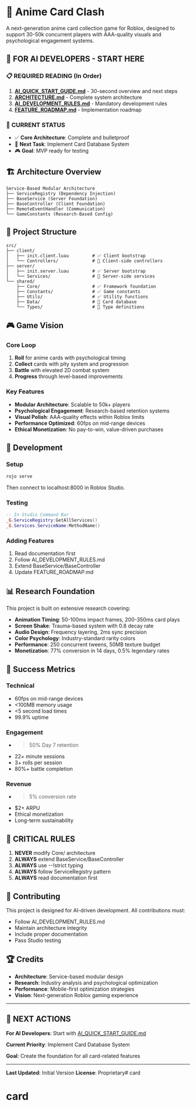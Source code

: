 # 🎴 Anime Card Clash

A next-generation anime card collection game for Roblox, designed to support 30-50k concurrent players with AAA-quality visuals and psychological engagement systems.

## 🚀 **FOR AI DEVELOPERS - START HERE**

### 📋 **REQUIRED READING** (In Order)
1. **[AI_QUICK_START_GUIDE.md](AI_QUICK_START_GUIDE.md)** - 30-second overview and next steps
2. **[ARCHITECTURE.md](ARCHITECTURE.md)** - Complete system architecture
3. **[AI_DEVELOPMENT_RULES.md](AI_DEVELOPMENT_RULES.md)** - Mandatory development rules
4. **[FEATURE_ROADMAP.md](FEATURE_ROADMAP.md)** - Implementation roadmap

### 🎯 **CURRENT STATUS**
- ✅ **Core Architecture**: Complete and bulletproof
- 🔄 **Next Task**: Implement Card Database System
- 🎮 **Goal**: MVP ready for testing

## 🏗️ Architecture Overview

```
Service-Based Modular Architecture
├── ServiceRegistry (Dependency Injection)
├── BaseService (Server Foundation)
├── BaseController (Client Foundation)
├── RemoteEventHandler (Communication)
└── GameConstants (Research-Based Config)
```

## 📁 Project Structure

```
src/
├── client/
│   ├── init.client.luau         # ✅ Client bootstrap
│   └── Controllers/             # 🔄 Client-side controllers
├── server/
│   ├── init.server.luau         # ✅ Server bootstrap
│   └── Services/                # 🔄 Server-side services
└── shared/
    ├── Core/                    # ✅ Framework foundation
    ├── Constants/               # ✅ Game constants
    ├── Utils/                   # ✅ Utility functions
    ├── Data/                    # 🔄 Card database
    └── Types/                   # 🔄 Type definitions
```

## 🎮 Game Vision

### **Core Loop**
1. **Roll** for anime cards with psychological timing
2. **Collect** cards with pity system and progression
3. **Battle** with elevated 2D combat system
4. **Progress** through level-based improvements

### **Key Features**
- **Modular Architecture**: Scalable to 50k+ players
- **Psychological Engagement**: Research-based retention systems
- **Visual Polish**: AAA-quality effects within Roblox limits
- **Performance Optimized**: 60fps on mid-range devices
- **Ethical Monetization**: No pay-to-win, value-driven purchases

## 🔧 Development

### **Setup**
```bash
rojo serve
```
Then connect to localhost:8000 in Roblox Studio.

### **Testing**
```lua
-- In Studio Command Bar
_G.ServiceRegistry:GetAllServices()
_G.Services.ServiceName:MethodName()
```

### **Adding Features**
1. Read documentation first
2. Follow AI_DEVELOPMENT_RULES.md
3. Extend BaseService/BaseController
4. Update FEATURE_ROADMAP.md

## 📊 Research Foundation

This project is built on extensive research covering:
- **Animation Timing**: 50-100ms impact frames, 200-350ms card plays
- **Screen Shake**: Trauma-based system with 0.8 decay rate
- **Audio Design**: Frequency layering, 2ms sync precision
- **Color Psychology**: Industry-standard rarity colors
- **Performance**: 250 concurrent tweens, 50MB texture budget
- **Monetization**: 77% conversion in 14 days, 0.5% legendary rates

## 🎯 Success Metrics

### **Technical**
- 60fps on mid-range devices
- <100MB memory usage
- <5 second load times
- 99.9% uptime

### **Engagement**
- >50% Day 7 retention
- 22+ minute sessions
- 3+ rolls per session
- 80%+ battle completion

### **Revenue**
- >5% conversion rate
- $2+ ARPU
- Ethical monetization
- Long-term sustainability

## 🚨 **CRITICAL RULES**

1. **NEVER** modify Core/ architecture
2. **ALWAYS** extend BaseService/BaseController
3. **ALWAYS** use --!strict typing
4. **ALWAYS** follow ServiceRegistry pattern
5. **ALWAYS** read documentation first

## 📝 Contributing

This project is designed for AI-driven development. All contributions must:
- Follow AI_DEVELOPMENT_RULES.md
- Maintain architecture integrity
- Include proper documentation
- Pass Studio testing

## 🏆 Credits

- **Architecture**: Service-based modular design
- **Research**: Industry analysis and psychological optimization
- **Performance**: Mobile-first optimization strategies
- **Vision**: Next-generation Roblox gaming experience

---

## 🎯 **NEXT ACTIONS**

**For AI Developers**: Start with [AI_QUICK_START_GUIDE.md](AI_QUICK_START_GUIDE.md)

**Current Priority**: Implement Card Database System

**Goal**: Create the foundation for all card-related features

---

**Last Updated**: Initial Version
**License**: Proprietary# card
# card
